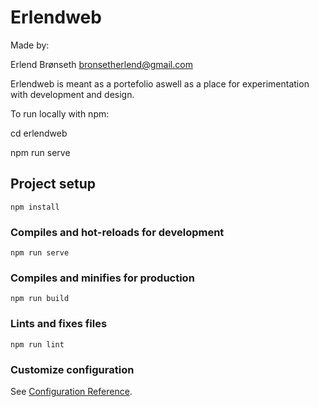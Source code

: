 # Erlendweb

Made by: 

Erlend Brønseth
bronsetherlend@gmail.com

Erlendweb is meant as a portefolio aswell as a place for experimentation with development and design.



To run locally with npm:

cd erlendweb

npm run serve




## Project setup
```
npm install
```

### Compiles and hot-reloads for development
```
npm run serve
```

### Compiles and minifies for production
```
npm run build
```

### Lints and fixes files
```
npm run lint
```

### Customize configuration
See [Configuration Reference](https://cli.vuejs.org/config/).